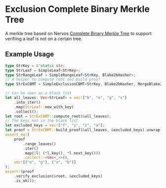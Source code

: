 
# Exclusion Complete Binary Merkle Tree
A merkle tree based on Nervos [Complete Binary Merkle Tree](https://github.com/nervosnetwork/merkle-tree) to support verifiing a leaf is not on a certain tree.

## Example Usage
```rust
type StrKey = &'static str;
type StrLeaf = SimpleLeaf<StrKey>;
type StrRangeLeaf = SimpleRangeLeaf<StrKey, Blake2bHasher>;
// A helper to compute root and build proof
type StrExCBMT = SimpleExclusionCBMT<StrKey, Blake2bHasher, MergeBlake2bH256>;

// Can be seen as a black list
let all_leaves: Vec<StrLeaf> = vec!["b", "e", "g", "x"]
    .into_iter()
    .map(StrLeaf::new_with_key)
    .collect();
let root = StrExCBMT::compute_root(&all_leaves);
// The keys not in the black list
let excluded_keys = vec!["f", "y", "z", "a"];
let proof = StrExCBMT::build_proof(&all_leaves, &excluded_keys).unwrap();
assert_eq!(
    proof
        .range_leaves()
        .iter()
        .map(|l| (*l.key(), *l.next_key()))
        .collect::<Vec<_>>(),
    vec![("e", "g"), ("x", "b")]
);
assert!(proof
    .verify_exclusion(&root, &excluded_keys)
    .is_ok());
```
